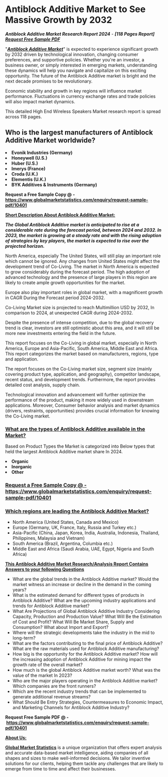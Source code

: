 <h1>Antiblock Additive Market to See Massive Growth by 2032</h1><p><em><strong>Antiblock Additive Market Research Report 2024</strong></em>&nbsp;-&nbsp;<em><strong>[118 Pages Report] </strong></em><em><strong><a href="https://www.globalmarketstatistics.com/enquiry/request-sample-pdf/10401">Request Free Sample PDF</a></strong></em></p><p>"<a style="font-style: italic; font-weight: bold;" href="https://www.globalmarketstatistics.com/market-reports/antiblock-additive-market-10401">Antiblock Additive Market</a>" is expected to experience significant growth by 2032 driven by technological innovation, changing consumer preferences, and supportive policies. Whether you're an investor, a business owner, or simply interested in emerging markets, understanding these dynamics will help you navigate and capitalize on this exciting opportunity. The future of the&nbsp;Antiblock Additive market is bright and the next decade promises to be revolutionary.</p><p>Economic stability and growth in key regions will influence market performance. Fluctuations in currency exchange rates and trade policies will also impact market dynamics.</p><p>This detailed&nbsp;High End Wireless Speakers Market research report is spread across 118 pages.</p><h2><strong>Who is the largest manufacturers of Antiblock Additive Market worldwide?</strong></h2><p><strong><li>Evonik Industries (Germany)<li>Honeywell (U.S.)<li>Huber (U.S.)<li>Imerys (France)<li>Croda (U.K.)<li>Elementis (U.K.)<li>BYK Additives & Instruments (Germany)</strong></p><p><strong>Request a Free Sample Copy @ - <a href="https://www.globalmarketstatistics.com/enquiry/request-sample-pdf/10401">https://www.globalmarketstatistics.com/enquiry/request-sample-pdf/10401</a></strong></p><p><strong><u>Short Description About Antiblock Additive Market:</u></strong></p><p><strong><em>The Global Antiblock Additive market is anticipated to rise at a considerable rate during the forecast period, between 2024 and 2032. In 2023, the market is growing at a steady rate and with the rising adoption of strategies by key players, the market is expected to rise over the projected horizon.</em></strong></p><p>North America, especially The United States, will still play an important role which cannot be ignored. Any changes from United States might affect the development trend of Co-Living. The market in North America is expected to grow considerably during the forecast period. The high adoption of advanced technology and the presence of large players in this region are likely to create ample growth opportunities for the market.</p><p>Europe also play important roles in global market, with a magnificent growth in CAGR During the Forecast period 2024-2032.</p><p>Co-Living Market size is projected to reach Multimillion USD by 2032, In comparison to 2024, at unexpected CAGR during 2024-2032.</p><p>Despite the presence of intense competition, due to the global recovery trend is clear, investors are still optimistic about this area, and it will still be more new investments entering the field in the future.</p><p>This report focuses on the Co-Living in global market, especially in North America, Europe and Asia-Pacific, South America, Middle East and Africa. This report categorizes the market based on manufacturers, regions, type and application.</p><p>The report focuses on the Co-Living market size, segment size (mainly covering product type, application, and geography), competitor landscape, recent status, and development trends. Furthermore, the report provides detailed cost analysis, supply chain.</p><p>Technological innovation and advancement will further optimize the performance of the product, making it more widely used in downstream applications. Moreover, Consumer behavior analysis and market dynamics (drivers, restraints, opportunities) provides crucial information for knowing the Co-Living market.</p><h3 class="rank-math-question "><span style="text-decoration: underline;">What are the types of Antiblock Additive available in the Market?</span></h3><p>Based on Product Types the Market is categorized into Below types that held the largest Antiblock Additive market share In 2024.</p><p><strong><li>Organic<li>Inorganic<li>Other</strong></p><h3 class="rank-math-question "><span style="text-decoration: underline;">Request a Free Sample Copy @ - <a href="https://www.globalmarketstatistics.com/enquiry/request-sample-pdf/10401">https://www.globalmarketstatistics.com/enquiry/request-sample-pdf/10401</a></span></h3><h3 class="rank-math-question "><span style="text-decoration: underline;">Which regions are leading the Antiblock Additive Market?</span></h3><ul><li>North America (United States, Canada and Mexico)</li><li>Europe (Germany, UK, France, Italy, Russia and Turkey etc.)</li><li>Asia-Pacific (China, Japan, Korea, India, Australia, Indonesia, Thailand, Philippines, Malaysia and Vietnam)</li><li>South America (Brazil, Argentina, Columbia etc.)</li><li>Middle East and Africa (Saudi Arabia, UAE, Egypt, Nigeria and South Africa)</li></ul><p><strong><u>This Antiblock Additive Market Research/Analysis Report Contains Answers to your following Questions</u></strong></p><ul><li>What are the global trends in the Antiblock Additive market? Would the market witness an increase or decline in the demand in the coming years?</li><li>What is the estimated demand for different types of products in Antiblock Additive? What are the upcoming industry applications and trends for Antiblock Additive market?</li><li>What Are Projections of Global Antiblock Additive Industry Considering Capacity, Production and Production Value? What Will Be the Estimation of Cost and Profit? What Will Be Market Share, Supply and Consumption? What about Import and Export?</li><li>Where will the strategic developments take the industry in the mid to long-term?</li><li>What are the factors contributing to the final price of Antiblock Additive? What are the raw materials used for Antiblock Additive manufacturing?</li><li>How big is the opportunity for the Antiblock Additive market? How will the increasing adoption of Antiblock Additive for mining impact the growth rate of the overall market?</li><li>How much is the global Antiblock Additive market worth? What was the value of the market In 2023?</li><li>Who are the major players operating in the Antiblock Additive market? Which companies are the front runners?</li><li>Which are the recent industry trends that can be implemented to generate additional revenue streams?</li><li>What Should Be Entry Strategies, Countermeasures to Economic Impact, and Marketing Channels for Antiblock Additive Industry?</li></ul><p><strong>Request Free Sample PDF @ -&nbsp;<a href="https://www.globalmarketstatistics.com/enquiry/request-sample-pdf/10401">https://www.globalmarketstatistics.com/enquiry/request-sample-pdf/10401</a></strong></p><p><strong><u>About Us:</u></strong></p><p><strong><a href="https://www.globalmarketstatistics.com/">Global Market Statistics</a></strong> is a unique organization that offers expert analysis and accurate data-based market intelligence, aiding companies of all shapes and sizes to make well-informed decisions. We tailor inventive solutions for our clients, helping them tackle any challenges that are likely to emerge from time to time and affect their businesses.</p>
